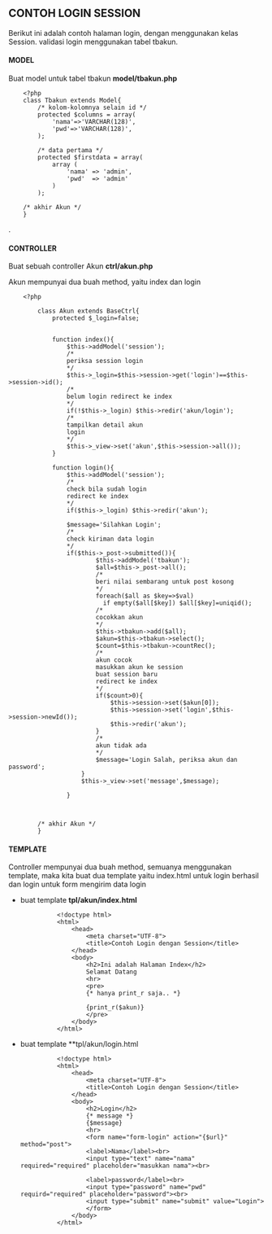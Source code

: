 ## CONTOH LOGIN SESSION

Berikut ini adalah contoh halaman login, dengan menggunakan kelas Session.
validasi login menggunakan tabel tbakun.

#### MODEL

Buat model untuk tabel tbakun  **model/tbakun.php**

        <?php
        class Tbakun extends Model{
            /* kolom-kolomnya selain id */
            protected $columns = array(
                'nama'=>'VARCHAR(128)',
                'pwd'=>'VARCHAR(128)',
            );
            
            /* data pertama */
            protected $firstdata = array(
                array (
                    'nama' => 'admin',
                    'pwd'  => 'admin'
                )
            ); 
        
        /* akhir Akun */
        }
            
.

#### CONTROLLER

Buat sebuah controller Akun **ctrl/akun.php**

Akun mempunyai dua buah method, yaitu index dan login

        <?php
            
            class Akun extends BaseCtrl{
                protected $_login=false;
                
                
                function index(){
                    $this->addModel('session');
                    /*
                    periksa session login
                    */
                    $this->_login=$this->session->get('login')==$this->session->id();
                    /*
                    belum login redirect ke index
                    */
                    if(!$this->_login) $this->redir('akun/login');
                    /*
                    tampilkan detail akun 
                    login
                    */
                    $this->_view->set('akun',$this->session->all());
                }
                    
                function login(){
                    $this->addModel('session');
                    /*
                    check bila sudah login 
                    redirect ke index
                    */
                    if($this->_login) $this->redir('akun');
                    
                    $message='Silahkan Login';    
                    /*
                    check kiriman data login
                    */
                    if($this->_post->submitted()){
                            $this->addModel('tbakun');
                            $all=$this->_post->all();
                            /* 
                            beri nilai sembarang untuk post kosong 
                            */
                            foreach($all as $key=>$val)
                              if empty($all[$key]) $all[$key]=uniqid();
                            /*
                            cocokkan akun
                            */
                            $this->tbakun->add($all);
                            $akun=$this->tbakun->select();
                            $count=$this->tbakun->countRec();
                            /* 
                            akun cocok 
                            masukkan akun ke session
                            buat session baru
                            redirect ke index
                            */
                            if($count>0){
                                $this->session->set($akun[0]);
                                $this->session->set('login',$this->session->newId());
                                $this->redir('akun');
                            }
                            /*
                            akun tidak ada 
                            */
                            $message='Login Salah, periksa akun dan password';
                        }
                        $this->_view->set('message',$message);
                        
                    }
                        
                        
            
            /* akhir Akun */
            }


#### TEMPLATE

Controller mempunyai dua buah method, semuanya menggunakan template, maka kita buat dua template 
yaitu index.html untuk login berhasil dan login untuk form mengirim data login

- buat template **tpl/akun/index.html**
    
                
                <!doctype html>
                <html>
                    <head>
                        <meta charset="UTF-8">
                        <title>Contoh Login dengan Session</title>
                    </head>
                    <body>
                        <h2>Ini adalah Halaman Index</h2>
                        Selamat Datang
                        <hr>
                        <pre>
                        {* hanya print_r saja.. *}
                        
                        {print_r($akun)}
                        </pre>
                    </body>
                </html>
                
- buat template **tpl/akun/login.html

                <!doctype html>
                <html>
                    <head>
                        <meta charset="UTF-8">
                        <title>Contoh Login dengan Session</title>
                    </head>
                    <body>
                        <h2>Login</h2>
                        {* message *}
                        {$message}
                        <hr>
                        <form name="form-login" action="{$url}" method="post">
                        <label>Nama</label><br>
                        <input type="text" name="nama" required="required" placeholder="masukkan nama"><br>
                        
                        <label>password</label><br>
                        <input type="password" name="pwd" requird="required" placeholder="password"><br>
                        <input type="submit" name="submit" value="Login">
                        </form>
                    </body>
                </html>
